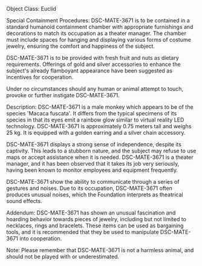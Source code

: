 Object Class: Euclid

Special Containment Procedures:
DSC-MATE-3671 is to be contained in a standard humanoid containment chamber with appropriate furnishings and decorations to match its occupation as a theater manager. The chamber must include spaces for hanging and displaying various forms of costume jewelry, ensuring the comfort and happiness of the subject.

DSC-MATE-3671 is to be provided with fresh fruit and nuts as dietary requirements. Offerings of gold and silver accessories to enhance the subject's already flamboyant appearance have been suggested as incentives for cooperation.

Under no circumstances should any human or animal attempt to touch, provoke or further instigate DSC-MATE-3671. 

Description:
DSC-MATE-3671 is a male monkey which appears to be of the species 'Macaca fuscata'. It differs from the typical specimens of its species in that its eyes emit a rainbow glow similar to virtual reality LED technology. DSC-MATE-3671 is approximately 0.75 meters tall and weighs 25 kg. It is equipped with a golden earring and a silver chain accessory.

DSC-MATE-3671 displays a strong sense of independence, despite its captivity. This leads to a stubborn nature, and the subject may refuse to use maps or accept assistance when it is needed. DSC-MATE-3671 is a theater manager, and it has been observed that it takes its job very seriously, having been known to monitor employees and equipment frequently.

DSC-MATE-3671 show the ability to communicate through a series of gestures and noises. Due to its occupation, DSC-MATE-3671 often produces unusual noises, which the Foundation interprets as theatrical sound effects. 

Addendum:
DSC-MATE-3671 has shown an unusual fascination and hoarding behavior towards pieces of jewelry, including but not limited to necklaces, rings and bracelets. These items can be used as bargaining tools, and it is recommended that they be used to manipulate DSC-MATE-3671 into cooperation.

Note: 
Please remember that DSC-MATE-3671 is not a harmless animal, and should not be played with or underestimated.